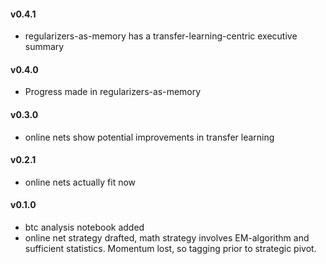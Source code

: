 #### v0.4.1 
- regularizers-as-memory has a transfer-learning-centric executive summary 

#### v0.4.0 
- Progress made in regularizers-as-memory 

#### v0.3.0 
- online nets show potential improvements in transfer learning 

#### v0.2.1 
- online nets actually fit now 

#### v0.1.0 
- btc analysis notebook added
- online net strategy drafted, math strategy involves EM-algorithm and sufficient statistics. Momentum lost, so tagging prior to strategic pivot.

